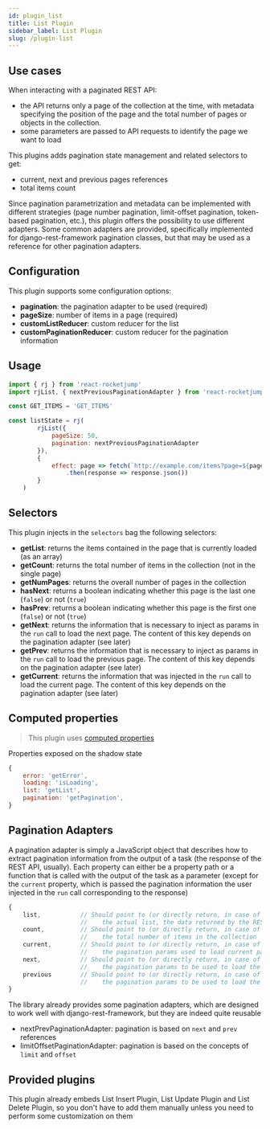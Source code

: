 ```yaml
---
id: plugin_list
title: List Plugin
sidebar_label: List Plugin
slug: /plugin-list
---
```

## Use cases

When interacting with a paginated REST API:

* the API returns only a page of the collection at the time, with metadata specifying the position of the page and the total number of pages or objects in the collection.
* some parameters are passed to API requests to identify the page we want to load

This plugins adds pagination state management and related selectors to get:

* current, next and previous pages references
* total items count

Since pagination parametrization and metadata can be implemented with different strategies (page number pagination, limit-offset pagination, token-based pagination, etc.), this plugin offers the possibility to use different adapters. Some common adapters are provided, specifically implemented for django-rest-framework pagination classes, but that may be used as a reference for other pagination adapters.

## Configuration
This plugin supports some configuration options:
* __pagination__: the pagination adapter to be used (required)
* __pageSize__: number of items in a page (required)
* __customListReducer__: custom reducer for the list
* __customPaginationReducer__: custom reducer for the pagination information

## Usage
```js
import { rj } from 'react-rocketjump'
import rjList, { nextPreviousPaginationAdapter } from 'react-rocketjump/plugins/list'

const GET_ITEMS = 'GET_ITEMS'

const listState = rj(
        rjList({
            pageSize: 50,
            pagination: nextPreviousPaginationAdapter
        }),
        {
            effect: page => fetch(`http://example.com/items?page=${page}`)
                .then(response => response.json())
        }
    )
```

## Selectors
This plugin injects in the `selectors` bag the following selectors:

* __getList__: returns the items contained in the page that is currently loaded (as an array)
* __getCount__: returns the total number of items in the collection (not in the single page)
* __getNumPages__: returns the overall number of pages in the collection
* __hasNext__: returns a boolean indicating whether this page is the last one (`false`) or not (`true`)
* __hasPrev__: returns a boolean indicating whether this page is the first one (`false`) or not (`true`)
* __getNext__: returns the information that is necessary to inject as params in the `run` call to load the next page. The content of this key depends on the pagination adapter (see later)
* __getPrev__: returns the information that is necessary to inject as params in the `run` call to load the previous page. The content of this key depends on the pagination adapter (see later)
* __getCurrent__: returns the information that was injected in the `run` call to load the current page. The content of this key depends on the pagination adapter (see later)

## Computed properties
> This plugin uses [computed properties](api_rj.md)

Properties exposed on the shadow state
```js
{
    error: 'getError',
    loading: 'isLoading',
    list: 'getList',
    pagination: 'getPagination',
}
```

## Pagination Adapters
A pagination adapter is simply a JavaScript object that describes how to extract pagination information from the output of a task (the response of the REST API, usually). Each property can either be a property path or a function that is called with the output of the task as a parameter (except for the `current` property, which is passed the pagination information the user injected in the `run` call corresponding to the response)

```js
{
    list,           // Should point to (or directly return, in case of functions)
                    //    the actual list, the data returned by the REST endpoint
    count,          // Should point to (or directly return, in case of functions)
                    //    the total number of items in the collection
    current,        // Should point to (or directly return, in case of functions)
                    //    the pagination params used to load current page
    next,           // Should point to (or directly return, in case of functions)
                    //    the pagination params to be used to load the next page
    previous        // Should point to (or directly return, in case of functions)
                    //    the pagination params to be used to load the previous page
}
```

The library already provides some pagination adapters, which are designed to work well with django-rest-framework, but they are indeed quite reusable

* nextPrevPaginationAdapter: pagination is based on `next` and `prev` references
* limitOffsetPaginationAdapter: pagination is based on the concepts of `limit` and `offset`

## Provided plugins
This plugin already embeds List Insert Plugin, List Update Plugin and List Delete Plugin, so you don't have to add them manually unless you need to perform some customization on them